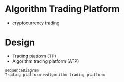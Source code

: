 

# Algorithm Trading Platform

- cryptocurrency trading 


# Design

- Trading platform (TP)
- Algorithm trading platform (ATP)

```mermaid
sequenceDiagram
Trading platform->>Algorithm trading platform
```

